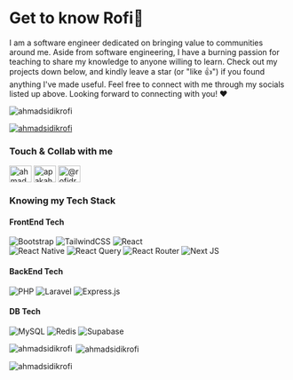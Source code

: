 <h1>Get to know Rofi👋</h1>

<p>I am a software engineer dedicated on bringing value to communities around me. Aside from software engineering, I have a burning passion for teaching to share my knowledge to anyone willing to learn. Check out my projects down below, and kindly leave a star (or "like 👍") if you found anything I've made useful. Feel free to connect with me through my socials listed up above. Looking forward to connecting with you! ❤️</p>

<p align="left"> <img src="https://komarev.com/ghpvc/?username=ahmadsidikrofi&label=Profile%20views&color=0e75b6&style=flat" alt="ahmadsidikrofi" /> </p>

<p align="left">
  <a href="https://github.com/ryo-ma/github-profile-trophy">
    <img src="https://github-profile-trophy.vercel.app/?username=ahmadsidikrofi&rank=S" alt="ahmadsidikrofi" />
  </a>
</p>

<h3 align="left">Touch & Collab with me</h3>
<p align="left">
<a href="https://linkedin.com/in/ahmad sidik rofiudin" target="blank"><img align="center" src="https://raw.githubusercontent.com/rahuldkjain/github-profile-readme-generator/master/src/images/icons/Social/linked-in-alt.svg" alt="ahmad sidik rofiudin" height="30" width="40" /></a>
<a href="https://instagram.com/apakah.boleh" target="blank"><img align="center" src="https://raw.githubusercontent.com/rahuldkjain/github-profile-readme-generator/master/src/images/icons/Social/instagram.svg" alt="apakah.boleh" height="30" width="40" /></a>
<a href="https://www.hackerrank.com/@rofidragon71" target="blank"><img align="center" src="https://raw.githubusercontent.com/rahuldkjain/github-profile-readme-generator/master/src/images/icons/Social/hackerrank.svg" alt="@rofidragon71" height="30" width="40" /></a>
</p>

<h3 align="left">Knowing my Tech Stack</h3>
<h4 align="left">FrontEnd Tech</h4>

![Bootstrap](https://img.shields.io/badge/bootstrap-%238511FA.svg?style=for-the-badge&logo=bootstrap&logoColor=white)
![TailwindCSS](https://img.shields.io/badge/tailwindcss-%2338B2AC.svg?style=for-the-badge&logo=tailwind-css&logoColor=white)
![React](https://img.shields.io/badge/-React-blue?style=for-the-badge)
</br>
![React Native](https://img.shields.io/badge/react_native-%2320232a.svg?style=for-the-badge&logo=react&logoColor=%2361DAFB)
![React Query](https://img.shields.io/badge/-React%20Query-FF4154?style=for-the-badge&logo=react%20query&logoColor=white)
![React Router](https://img.shields.io/badge/React_Router-CA4245?style=for-the-badge&logo=react-router&logoColor=white)
![Next JS](https://img.shields.io/badge/Next-black?style=for-the-badge&logo=next.js&logoColor=white)

<h4 align="left">BackEnd Tech</h4>

![PHP](https://img.shields.io/badge/php-%23777BB4.svg?style=for-the-badge&logo=php&logoColor=white)
![Laravel](https://img.shields.io/badge/laravel-%23FF2D20.svg?style=for-the-badge&logo=laravel&logoColor=white)
![Express.js](https://img.shields.io/badge/express.js-%23404d59.svg?style=for-the-badge&logo=express&logoColor=%2361DAFB)

<h4 align="left">DB Tech</h4>

![MySQL](https://img.shields.io/badge/-mysql-white?style=for-the-badge)
![Redis](https://img.shields.io/badge/redis-%23DD0031.svg?style=for-the-badge&logo=redis&logoColor=white)
![Supabase](https://img.shields.io/badge/Supabase-3ECF8E?style=for-the-badge&logo=supabase&logoColor=white)

<p><img align="left" src="https://github-readme-stats.vercel.app/api/top-langs?username=ahmadsidikrofi&show_icons=true&locale=en&layout=compact" alt="ahmadsidikrofi" /></p>

<p>&nbsp;<img align="center" src="https://github-readme-stats.vercel.app/api?username=ahmadsidikrofi&show_icons=true&locale=en" alt="ahmadsidikrofi" /></p>

<p><img align="center" src="https://github-readme-streak-stats.herokuapp.com/?user=ahmadsidikrofi&" alt="ahmadsidikrofi" /></p>
